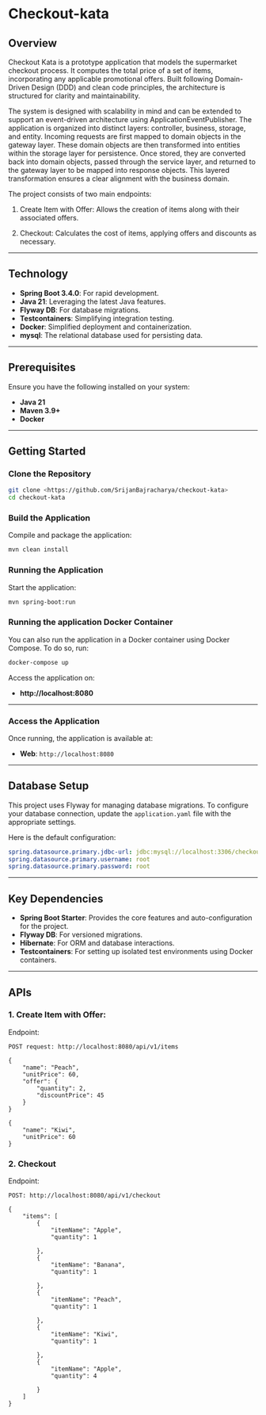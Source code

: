 # Checkout-kata

## Overview
Checkout Kata is a prototype application that models the supermarket checkout process. 
It computes the total price of a set of items, incorporating any applicable promotional offers. 
Built following Domain-Driven Design (DDD) and clean code principles, the architecture is structured for clarity and maintainability.

The system is designed with scalability in mind and can be extended to support an event-driven architecture using ApplicationEventPublisher. 
The application is organized into distinct layers: controller, business, storage, and entity. 
Incoming requests are first mapped to domain objects in the gateway layer. 
These domain objects are then transformed into entities within the storage layer for persistence. 
Once stored, they are converted back into domain objects, passed through the service layer, and returned to the gateway 
layer to be mapped into response objects. 
This layered transformation ensures a clear alignment with the business domain.

The project consists of two main endpoints:

1. Create Item with Offer: Allows the creation of items along with their associated offers.

2. Checkout: Calculates the cost of items, applying offers and discounts as necessary.
---

## Technology

- **Spring Boot 3.4.0**: For rapid development.
- **Java 21**: Leveraging the latest Java features.
- **Flyway DB**: For database migrations.
- **Testcontainers**: Simplifying integration testing.
- **Docker**: Simplified deployment and containerization.
- **mysql**: The relational database used for persisting data.

---

## Prerequisites

Ensure you have the following installed on your system:

- **Java 21**
- **Maven 3.9+**
- **Docker**

---

## Getting Started

### Clone the Repository
```bash
git clone <https://github.com/SrijanBajracharya/checkout-kata>
cd checkout-kata
```

### Build the Application

Compile and package the application:
```bash
mvn clean install
```

### Running the Application
Start the application:
```bash
mvn spring-boot:run
```

### Running the application Docker Container

You can also run the application in a Docker container using Docker Compose. To do so, run:
```bash
docker-compose up
```

Access the application on:
- **http://localhost:8080**

---

### Access the Application

Once running, the application is available at:
- **Web**: `http://localhost:8080`

---

## Database Setup

This project uses Flyway for managing database migrations. 
To configure your database connection, update the `application.yaml` file with the appropriate settings.

Here is the default configuration:
```yaml
spring.datasource.primary.jdbc-url: jdbc:mysql://localhost:3306/checkout_kata
spring.datasource.primary.username: root
spring.datasource.primary.password: root
```

---

## Key Dependencies

- **Spring Boot Starter**: Provides the core features and auto-configuration for the project.
- **Flyway DB**: For versioned migrations.
- **Hibernate**: For ORM and database interactions.
- **Testcontainers**: For setting up isolated test environments using Docker containers.

---

## APIs

### 1. Create Item with Offer:<br>
Endpoint:
```
POST request: http://localhost:8080/api/v1/items
```
```
{
    "name": "Peach",
    "unitPrice": 60,
    "offer": {
        "quantity": 2,
        "discountPrice": 45
    }
}
```
```
{
    "name": "Kiwi",
    "unitPrice": 60
}
```

### 2. Checkout <br>
Endpoint:
```
POST: http://localhost:8080/api/v1/checkout
```

```
{
    "items": [
        {
            "itemName": "Apple",
            "quantity": 1

        },
        {
            "itemName": "Banana",
            "quantity": 1

        },
        {
            "itemName": "Peach",
            "quantity": 1

        },
        {
            "itemName": "Kiwi",
            "quantity": 1

        },
        {
            "itemName": "Apple",
            "quantity": 4

        }
    ]
}
```
